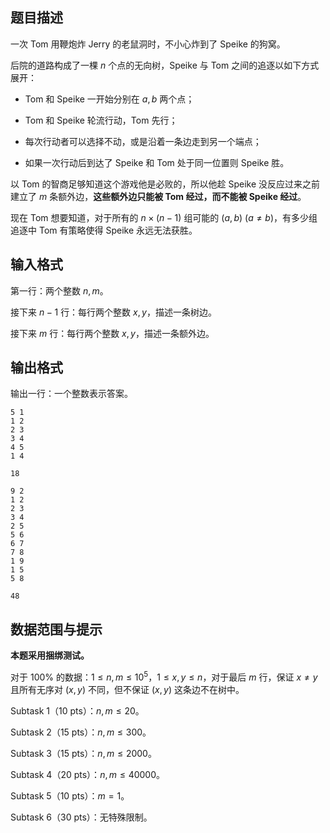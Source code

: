 ## 题目描述

一次 Tom 用鞭炮炸 Jerry 的老鼠洞时，不小心炸到了 Speike 的狗窝。

后院的道路构成了一棵 $n$ 个点的无向树，Speike 与 Tom 之间的追逐以如下方式展开：

- Tom 和 Speike 一开始分别在 $a,b$ 两个点；

- Tom 和 Speike 轮流行动，Tom 先行；

- 每次行动者可以选择不动，或是沿着一条边走到另一个端点；

- 如果一次行动后到达了 Speike 和 Tom 处于同一位置则 Speike 胜。

以 Tom 的智商足够知道这个游戏他是必败的，所以他趁 Speike 没反应过来之前建立了 $m$ 条额外边，**这些额外边只能被 Tom 经过，而不能被 Speike 经过**。

现在 Tom 想要知道，对于所有的 $n\times (n−1)$ 组可能的 $(a,b)\ (a\neq b)$，有多少组追逐中 Tom 有策略使得 Speike 永远无法获胜。


## 输入格式

第一行：两个整数 $n,m$。

接下来 $n−1$ 行：每行两个整数 $x,y$，描述一条树边。

接下来 $m$ 行：每行两个整数 $x,y$，描述一条额外边。


## 输出格式

输出一行：一个整数表示答案。

```input1
5 1
1 2
2 3
3 4
4 5
1 4
```

```output1
18
```

```input2
9 2
1 2
2 3
3 4
2 5
5 6
6 7
7 8
1 9
1 5
5 8
```

```output2
48
```

## 数据范围与提示

**本题采用捆绑测试。**

对于 $100\%$ 的数据：$1≤n,m≤10^5$，$1≤x,y≤n$，对于最后 $m$ 行，保证 $x≠y$ 且所有无序对 $(x,y)$ 不同，但不保证 $(x,y)$ 这条边不在树中。

Subtask 1（$10$ pts）：$n,m≤20$。

Subtask 2（$15$ pts）：$n,m≤300$。

Subtask 3（$15$ pts）：$n,m≤2000$。

Subtask 4（$20$ pts）：$n,m≤40000$。

Subtask 5（$10$ pts）：$m=1$。

Subtask 6（$30$ pts）：无特殊限制。

